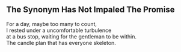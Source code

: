 The Synonym Has Not Impaled The Promise
---------------------------------------
For a day, maybe too many to count,  
I rested under a uncomfortable turbulence  
at a bus stop, waiting for the gentleman to be within.  
The candle plan that has everyone skeleton.  
